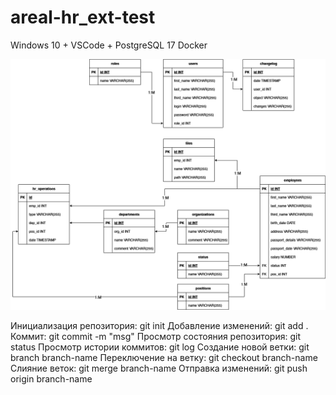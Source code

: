 # areal-hr_ext-test

Windows 10 + VSCode + PostgreSQL 17 Docker

![diagram image](https://github.com/nunam-ru/areal-hr_ext-test/blob/main/diagram.png)


Инициализация репозитория: git init
Добавление изменений: git add .
Коммит: git commit -m "msg"
Просмотр состояния репозитория: git status
Просмотр истории коммитов: git log
Создание новой ветки: git branch branch-name
Переключение на ветку: git checkout branch-name
Слияние веток: git merge branch-name
Отправка изменений: git push origin branch-name
